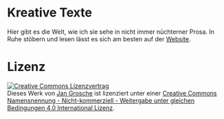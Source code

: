 # Kreative Texte

Hier gibt es die Welt, wie ich sie sehe in nicht immer nüchterner Prosa. In Ruhe stöbern und lesen lässt es sich am besten auf der [Website](https://janucember.github.io/).

# Lizenz

<a rel="license" href="http://creativecommons.org/licenses/by-nc-sa/4.0/"><img alt="Creative Commons Lizenzvertrag" style="border-width:0" src="https://i.creativecommons.org/l/by-nc-sa/4.0/88x31.png" /></a><br />Dieses <span xmlns:dct="http://purl.org/dc/terms/" href="http://purl.org/dc/dcmitype/Text" rel="dct:type">Werk</span> von <a xmlns:cc="http://creativecommons.org/ns#" href="https://jan.ink" property="cc:attributionName" rel="cc:attributionURL">Jan Grosche</a> ist lizenziert unter einer <a rel="license" href="http://creativecommons.org/licenses/by-nc-sa/4.0/">Creative Commons Namensnennung - Nicht-kommerziell - Weitergabe unter gleichen Bedingungen 4.0 International Lizenz</a>.